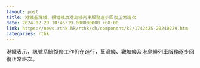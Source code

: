 ```yaml
---
layout: post
title: 港鐵荃灣綫、觀塘綫及港島綫列車服務逐步回復正常班次
date: 2024-02-29 10:46:19.000000000 +08:00
link: https://news.rthk.hk/rthk/ch/component/k2/1742425-20240229.htm
categories: rthk
---
```


港鐵表示，訊號系統復修工作仍在進行，荃灣綫、觀塘綫及港島綫列車服務逐步回復正常班次。
